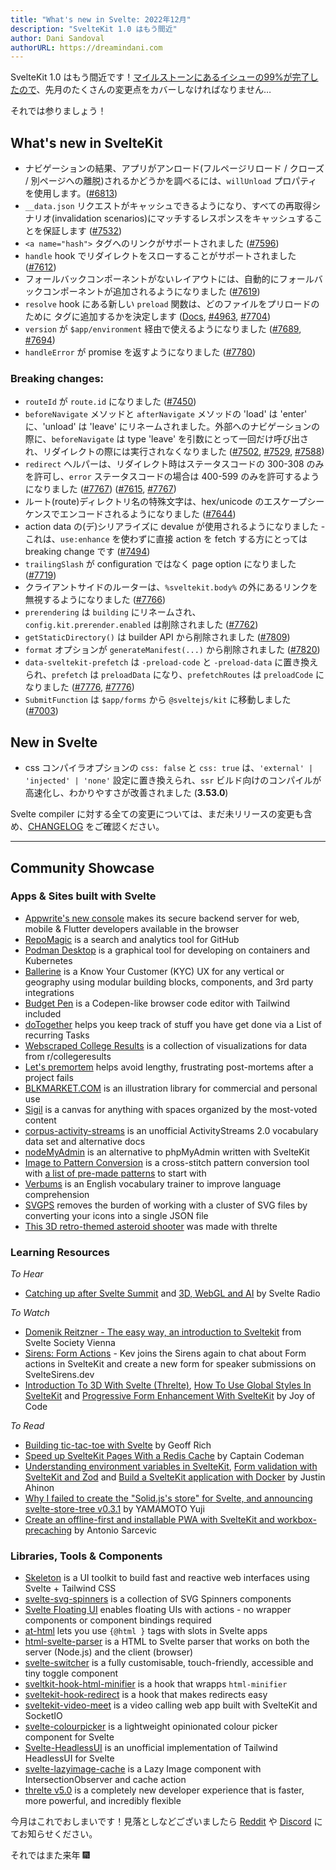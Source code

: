 ```yaml
---
title: "What's new in Svelte: 2022年12月"
description: "SvelteKit 1.0 はもう間近"
author: Dani Sandoval
authorURL: https://dreamindani.com
---
```


SvelteKit 1.0 はもう間近です！[マイルストーンにあるイシューの99%が完了したので](https://github.com/sveltejs/kit/milestone/2)、先月のたくさんの変更点をカバーしなければなりません…

それでは参りましょう！

## What's new in SvelteKit

- ナビゲーションの結果、アプリがアンロード(フルページリロード / クローズ / 別ページへの離脱)されるかどうかを調べるには、`willUnload` プロパティを使用します。([#6813](https://github.com/sveltejs/kit/pull/6813))
- `__data.json` リクエストがキャッシュできるようになり、すべての再取得シナリオ(invalidation scenarios)にマッチするレスポンスをキャッシュすることを保証します ([#7532](https://github.com/sveltejs/kit/pull/7532))
- `<a name="hash">` タグへのリンクがサポートされました ([#7596](https://github.com/sveltejs/kit/pull/7596))
- `handle` hook でリダイレクトをスローすることがサポートされました ([#7612](https://github.com/sveltejs/kit/pull/7612))
- フォールバックコンポーネントがないレイアウトには、自動的にフォールバックコンポーネントが追加されるようになりました ([#7619](https://github.com/sveltejs/kit/pull/7619))
- `resolve` hook にある新しい `preload` 関数は、どのファイルをプリロードのために <head> タグに追加するかを決定します ([Docs](https://kit.svelte.jp/docs/hooks#server-hooks-handle), [#4963](https://github.com/sveltejs/kit/pull/4963), [#7704](https://github.com/sveltejs/kit/pull/7704))
- `version` が `$app/environment` 経由で使えるようになりました ([#7689](https://github.com/sveltejs/kit/pull/7689), [#7694](https://github.com/sveltejs/kit/pull/7694))
- `handleError` が promise を返すようになりました ([#7780](https://github.com/sveltejs/kit/pull/7780))

### Breaking changes:

- `routeId` が `route.id` になりました ([#7450](https://github.com/sveltejs/kit/pull/7450))
- `beforeNavigate` メソッドと `afterNavigate` メソッドの 'load' は 'enter' に、'unload' は 'leave' にリネームされました。外部へのナビゲーションの際に、`beforeNavigate` は type 'leave' を引数にとって一回だけ呼び出され、リダイレクトの際には実行されなくなりました ([#7502](https://github.com/sveltejs/kit/pull/7502), [#7529](https://github.com/sveltejs/kit/pull/7529), [#7588](https://github.com/sveltejs/kit/pull/7588))
- `redirect` ヘルパーは、リダイレクト時はステータスコードの 300-308 のみを許可し、`error` ステータスコードの場合は 400-599 のみを許可するようになりました ([#7767](https://github.com/sveltejs/kit/pull/7767)) ([#7615](https://github.com/sveltejs/kit/pull/7615), [#7767](https://github.com/sveltejs/kit/pull/7767))
- ルート(route)ディレクトリ名の特殊文字は、hex/unicode のエスケープシーケンスでエンコードされるようになりました ([#7644](https://github.com/sveltejs/kit/pull/7644))
- action data の(デ)シリアライズに devalue が使用されるようになりました - これは、`use:enhance` を使わずに直接 action を fetch する方にとっては breaking change です ([#7494](https://github.com/sveltejs/kit/pull/7494))
- `trailingSlash` が configuration ではなく page option になりました ([#7719](https://github.com/sveltejs/kit/pull/7719))
- クライアントサイドのルーターは、`%sveltekit.body%` の外にあるリンクを無視するようになりました ([#7766](https://github.com/sveltejs/kit/pull/7766))
- `prerendering` は `building` にリネームされ、`config.kit.prerender.enabled` は削除されました ([#7762](https://github.com/sveltejs/kit/pull/7762))
- `getStaticDirectory()` は builder API から削除されました ([#7809](https://github.com/sveltejs/kit/pull/7809))
- `format` オプションが `generateManifest(...)` から削除されました ([#7820](https://github.com/sveltejs/kit/pull/7820))
- `data-sveltekit-prefetch` は `-preload-code` と `-preload-data` に置き換えられ、`prefetch` は `preloadData` になり、`prefetchRoutes` は `preloadCode` になりました ([#7776](https://github.com/sveltejs/kit/pull/7776), [#7776](https://github.com/sveltejs/kit/pull/7776))
- `SubmitFunction` は `$app/forms` から `@sveltejs/kit` に移動しました ([#7003](https://github.com/sveltejs/kit/pull/7003))

## New in Svelte

- css コンパイラオプションの `css: false` と `css: true` は、`'external' | 'injected' | 'none'` 設定に置き換えられ、`ssr` ビルド向けのコンパイルが高速化し、わかりやすさが改善されました (**3.53.0**)

Svelte compiler に対する全ての変更については、まだ未リリースの変更も含め、[CHANGELOG](https://github.com/sveltejs/svelte/blob/master/CHANGELOG.md) をご確認ください。

---

## Community Showcase

### Apps & Sites built with Svelte

- [Appwrite's new console](https://github.com/appwrite/console) makes its secure backend server for web, mobile & Flutter developers available in the browser
- [RepoMagic](https://www.repomagic.com/) is a search and analytics tool for GitHub
- [Podman Desktop](https://github.com/containers/podman-desktop) is a graphical tool for developing on containers and Kubernetes
- [Ballerine](https://github.com/ballerine-io/ballerine) is a Know Your Customer (KYC) UX for any vertical or geography using modular building blocks, components, and 3rd party integrations
- [Budget Pen](https://github.com/Nico-Mayer/budget_pen) is a Codepen-like browser code editor with Tailwind included
- [doTogether](https://github.com/SarcevicAntonio/doTogether) helps you keep track of stuff you have get done via a List of recurring Tasks
- [Webscraped College Results](https://www.redditcollegeresults.com/) is a collection of visualizations for data from r/collegeresults
- [Let's premortem](https://letspremortem.com/) helps avoid lengthy, frustrating post-mortems after a project fails
- [BLKMARKET.COM](https://beta.blkmarket.com/) is an illustration library for commercial and personal use
- [Sigil](https://sigilspace.com/) is a canvas for anything with spaces organized by the most-voted content
- [corpus-activity-streams](https://github.com/ryanatkn/corpus-activity-streams) is an unofficial ActivityStreams 2.0 vocabulary data set and alternative docs
- [nodeMyAdmin](https://github.com/Andrea055/nodeMyAdmin) is an alternative to phpMyAdmin written with SvelteKit
- [Image to Pattern Conversion](https://www.thread-bare.com/convert) is a cross-stitch pattern conversion tool with [a list of pre-made patterns](https://www.thread-bare.com/store) to start with
- [Verbums](https://verbums.vdoc.dev/) is an English vocabulary trainer to improve language comprehension
- [SVGPS](https://svgps.app/) removes the burden of working with a cluster of SVG files by converting your icons into a single JSON file
- [This 3D retro-themed asteroid shooter](https://photon-alexwarnes.vercel.app/showcase/asteroids) was made with threlte

### Learning Resources

_To Hear_

- [Catching up after Svelte Summit](https://www.svelteradio.com/episodes/catching-up) and [3D, WebGL and AI](https://www.svelteradio.com/episodes/3d-webgl-and-ai) by Svelte Radio

_To Watch_

- [Domenik Reitzner - The easy way, an introduction to Sveltekit](https://www.youtube.com/watch?v=t-LKRrNedps) from Svelte Society Vienna
- [Sirens: Form Actions](https://www.youtube.com/watch?v=2OISk5-EHek) - Kev joins the Sirens again to chat about Form actions in SvelteKit and create a new form for speaker submissions on SvelteSirens.dev
- [Introduction To 3D With Svelte (Threlte)](https://www.youtube.com/watch?v=89LYeHOncVk), [How To Use Global Styles In SvelteKit](https://www.youtube.com/watch?v=jHSwChkx3TQ) and [Progressive Form Enhancement With SvelteKit](https://www.youtube.com/watch?v=6pv70d7i-3Q) by Joy of Code

_To Read_

- [Building tic-tac-toe with Svelte](https://geoffrich.net/posts/tic-tac-toe/) by Geoff Rich
- [Speed up SvelteKit Pages With a Redis Cache](https://www.captaincodeman.com/speed-up-sveltekit-pages-with-a-redis-cache) by Captain Codeman
- [Understanding environment variables in SvelteKit](https://www.okupter.com/blog/environment-variables-in-sveltekit), [Form validation with SvelteKit and Zod](https://www.okupter.com/blog/sveltekit-form-validation-with-zod) and [Build a SvelteKit application with Docker](https://www.okupter.com/blog/build-a-sveltekit-application-with-docker) by Justin Ahinon
- [Why I failed to create the "Solid.js's store" for Svelte, and announcing svelte-store-tree v0.3.1](https://dev.to/igrep/why-i-failed-to-create-the-solidjss-store-for-svelte-and-announcing-svelte-store-tree-v031-1am2) by YAMAMOTO Yuji
- [Create an offline-first and installable PWA with SvelteKit and workbox-precaching](https://www.sarcevic.dev/offline-first-installable-pwa-sveltekit-workbox-precaching) by Antonio Sarcevic

### Libraries, Tools & Components

- [Skeleton](https://www.skeleton.dev/) is a UI toolkit to build fast and reactive web interfaces using Svelte + Tailwind CSS
- [svelte-svg-spinners](https://github.com/luluvia/svelte-svg-spinners) is a collection of SVG Spinners components
- [Svelte Floating UI](https://github.com/fedorovvvv/svelte-floating-ui) enables floating UIs with actions - no wrapper components or component bindings required
- [at-html](https://github.com/micha-lmxt/at-html) lets you use `{@html }` tags with slots in Svelte apps
- [html-svelte-parser](https://github.com/PatrickG/html-svelte-parser) is a HTML to Svelte parser that works on both the server (Node.js) and the client (browser)
- [svelte-switcher](https://github.com/rohitpotato/svelte-switcher) is a fully customisable, touch-friendly, accessible and tiny toggle component
- [sveltkit-hook-html-minifier](https://www.npmjs.com/package/@svackages/sveltkit-hook-html-minifier) is a hook that wrapps `html-minifier`
- [sveltekit-hook-redirect](https://www.npmjs.com/package/@svackages/sveltekit-hook-redirect) is a hook that makes redirects easy
- [sveltekit-video-meet](https://github.com/harshmangalam/sveltekit-video-meet) is a video calling web app built with SvelteKit and SocketIO
- [svelte-colourpicker](https://www.npmjs.com/package/svelte-colourpicker) is a lightweight opinionated colour picker component for Svelte
- [Svelte-HeadlessUI](https://captaincodeman.github.io/svelte-headlessui/) is an unofficial implementation of Tailwind HeadlessUI for Svelte
- [svelte-lazyimage-cache](https://github.com/binsarjr/svelte-lazyimage-cache) is a Lazy Image component with IntersectionObserver and cache action
- [threlte v5.0](https://www.reddit.com/r/sveltejs/comments/ywit18/threlte_v50_is_here_a_completely_new_developer/) is a completely new developer experience that is faster, more powerful, and incredibly flexible

今月はこれでおしまいです！見落としなどございましたら [Reddit](https://www.reddit.com/r/sveltejs/) や [Discord](https://discord.gg/svelte) にてお知らせください。

それではまた来年 🎆
